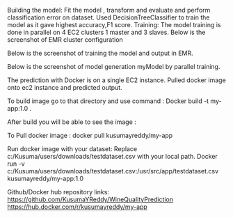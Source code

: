 Building the model:
Fit the model , transform and evaluate and perform classification error on dataset.
Used DecisionTreeClassifier to train the model as it gave highest accuracy,F1 score.
Training:
The model training is done in parallel on 4 EC2 clusters 1 master and 3 slaves.
Below is the screenshot of EMR cluster configuration
 

Below is the screenshot of training the model and output in EMR.
 

Below is the screenshot of model generation myModel by parallel training.
 

The prediction with Docker is on a single EC2 instance.
Pulled docker image onto ec2 instance and predicted output.
 



To build image go to that directory and use command :
Docker build -t my-app:1.0 .
 

After build you will be able to see the image :
 

To Pull docker image :
docker pull kusumayreddy/my-app

Run docker image with your dataset:
Replace c:/Kusuma/users/downloads/testdataset.csv with your local path.
Docker run -v c:/Kusuma/users/downloads/testdataset.csv:/usr/src/app/testdataset.csv kusumayreddy/my-app:1.0

Github/Docker hub repository links:
https://github.com/KusumaYReddy/WineQualityPrediction
https://hub.docker.com/r/kusumayreddy/my-app



